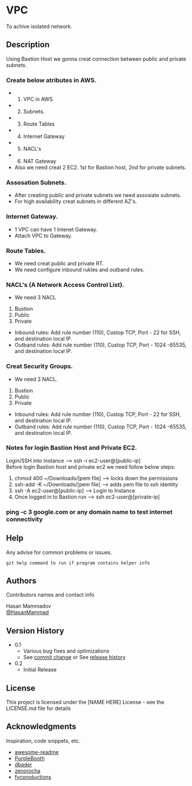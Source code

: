 # VPC

To achive isolated network.

## Description

Using Bastion Host we gonna creat connection between public and private subnets.

### Create below atributes in AWS.

* 1.  VPC in AWS.
* 2.  Subnets.
* 3.  Route Tables
* 4.  Internet Gateway
* 5. NACL's
* 6. NAT Gateway
*  Also we need creat 2 EC2. 1st for Bastion host, 2nd for private subnets.

### Assosation Subnets.

* After creating public and private subnets we need assosiate subnets.
* For high availability creat subnets in different AZ's.
### Internet Gateway.

* 1 VPC can have 1 Intenet Gateway. 
* Attach VPC to Gateway.

### Route Tables.

* We need creat public and private RT. 
* We need configure inbound rukles and outband rules. 

### NACL's (A Network Access Control List).

* We need 3 NACL
1. Bustion
2. Public
3. Private 
* Inbound rules:
  Add rule number (110), Custop TCP, Port - 22 for SSH, and destination local IP. 
* Outband rules:
  Add rule number (110), Custop TCP, Port - 1024 -65535, and destination local IP. 

### Creat Security Groups.

* We need 3 NACL.
1. Bustion
2. Public
3. Private 
* Inbound rules:
  Add rule number (110), Custop TCP, Port - 22 for SSH, and destination local IP. 
* Outband rules:
  Add rule number (110), Custop TCP, Port - 1024 -65535, and destination local IP. 

### Notes for login Bastion Host and Private EC2.
  Login/SSH into Instance --> ssh -i <pem file> ec2-user@[public-ip]
<br>Before login Bastion host and private ec2 we need follow below steps:
1. chmod 400 ~/Downloads/[pem file] --> locks down the permissions 
2. ssh-add -K ~/Downloads/[pem file] --> adds pem file to ssh identity 
3.  ssh -A ec2-user@[public-ip] --> Login to Instance 
4.  Once logged in to Bastion run --> ssh ec2-user@[private-ip]
  
   ### ping -c 3 google.com or any domain name to test internet connectivity

## Help

Any advise for common problems or issues.
```
git help command to run if program contains helper info
```

## Authors

Contributors names and contact info

 Hasan Mammadov  
[@HasanMammad](https://www.linkedin.com/in/hasan-mamedoff-073a30212/)

## Version History

* 0.1
    * Various bug fixes and optimizations
    * See [commit change]() or See [release history]()
* 0.2
    * Initial Release

## License

This project is licensed under the [NAME HERE] License - see the LICENSE.md file for details

## Acknowledgments

Inspiration, code snippets, etc.
* [awesome-readme](https://github.com/matiassingers/awesome-readme)
* [PurpleBooth](https://gist.github.com/PurpleBooth/109311bb0361f32d87a2)
* [dbader](https://github.com/dbader/readme-template)
* [zenorocha](https://gist.github.com/zenorocha/4526327)
* [fvcproductions](https://gist.github.com/fvcproductions/1bfc2d4aecb01a834b46)